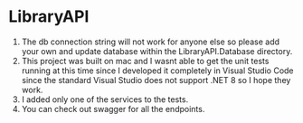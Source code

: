 # LibraryAPI

1. The db connection string will not work for anyone else so please add your own and update database within the LibraryAPI.Database directory.
2. This project was built on mac and I wasnt able to get the unit tests running at this time since I developed it completely in Visual Studio Code since the standard Visual Studio does not support .NET 8 so I hope they work.
3. I added only one of the services to the tests.
4. You can check out swagger for all the endpoints.
